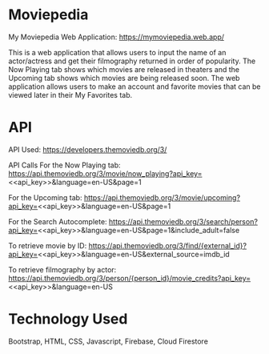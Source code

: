 # Moviepedia


My Moviepedia Web Application: https://mymoviepedia.web.app/

This is a web application that allows users to input the name of an actor/actress and get their filmography returned in order of popularity. The Now Playing tab shows which movies are released in theaters and the Upcoming tab shows which movies are being released soon. The web application allows users to make an account and favorite movies that can be viewed later in their My Favorites tab.  

# API 
API Used: https://developers.themoviedb.org/3/

API Calls
For the Now Playing tab: https://api.themoviedb.org/3/movie/now_playing?api_key=<<api_key>>&language=en-US&page=1

For the Upcoming tab: https://api.themoviedb.org/3/movie/upcoming?api_key=<<api_key>>&language=en-US&page=1

For the Search Autocomplete: https://api.themoviedb.org/3/search/person?api_key=<<api_key>>&language=en-US&page=1&include_adult=false

To retrieve movie by ID: https://api.themoviedb.org/3/find/{external_id}?api_key=<<api_key>>&language=en-US&external_source=imdb_id

To retrieve filmography by actor: https://api.themoviedb.org/3/person/{person_id}/movie_credits?api_key=<<api_key>>&language=en-US

# Technology Used

Bootstrap, HTML, CSS, Javascript, Firebase, Cloud Firestore
